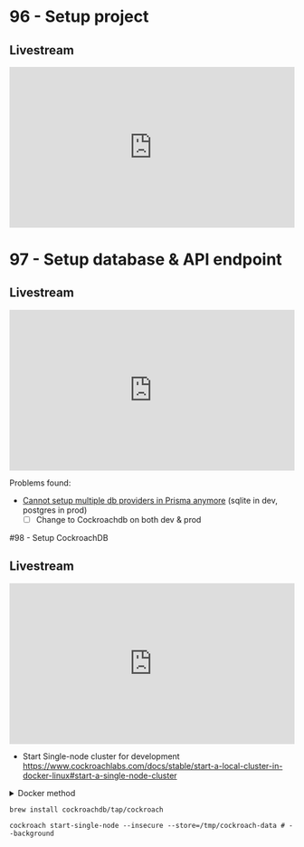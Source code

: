 # 96 - Setup project
## Livestream

<iframe width="100%" style="aspect-ratio: 16 / 9;" src="https://www.youtube.com/embed/9Sup8rirE2c" title="YouTube video player" frameborder="0" allow="accelerometer; autoplay; clipboard-write; encrypted-media; gyroscope; picture-in-picture; web-share" allowfullscreen></iframe>

# 97 - Setup database & API endpoint

## Livestream

<iframe width="100%" style="aspect-ratio: 16 / 9;" src="https://www.youtube.com/embed/9c3YHEV6w9k" title="YouTube video player" frameborder="0" allow="accelerometer; autoplay; clipboard-write; encrypted-media; gyroscope; picture-in-picture; web-share" allowfullscreen></iframe>

Problems found:
- [Cannot setup multiple db providers in Prisma anymore](https://github.com/prisma/prisma/issues/3834) (sqlite in dev, postgres in prod)
    - [ ] Change to Cockroachdb on both dev & prod

#98 - Setup CockroachDB

## Livestream

<iframe width="100%" style="aspect-ratio: 16 / 9;" src="https://www.youtube.com/embed/I6FJ1GHZ_7E" title="YouTube video player" frameborder="0" allow="accelerometer; autoplay; clipboard-write; encrypted-media; gyroscope; picture-in-picture; web-share" allowfullscreen></iframe>

- Start Single-node cluster for development https://www.cockroachlabs.com/docs/stable/start-a-local-cluster-in-docker-linux#start-a-single-node-cluster

<details><summary>Docker method</summary>

```shell
docker volume create roach-single
docker network create -d bridge roachnet

docker run -d \
  --rm \
  --env COCKROACH_DATABASE=tenthousand_planner \
  --env COCKROACH_USER=roach \
  --env COCKROACH_PASSWORD=password \
  --name=roach-single \
  --hostname=roach-single \
  # --net=roachnet \
  -p 26257:26257 \
  -p 8080:8080 \
  -v "roach-single:/cockroach/cockroach-data"  \
  cockroachdb/cockroach:v23.1.8 start-single-node \
  --http-addr=localhost:8080 \
  --insecure
```

- Check logs

```shell
docker exec -it roach-single grep 'node starting' /cockroach/cockroach-data/logs/cockroach.log -A 11
```

- Connect

```shell
docker exec -it roach-single ./cockroach sql --url="postgresql://root@roach-single:26257/defaultdb" --insecure
```

- Stop (with 5 min grace period)

```shell
docker stop -t 300 roach-single
```

(however it does not work, so I tried using Homebrew instead)

</details>

```shell
brew install cockroachdb/tap/cockroach

cockroach start-single-node --insecure --store=/tmp/cockroach-data # --background
```